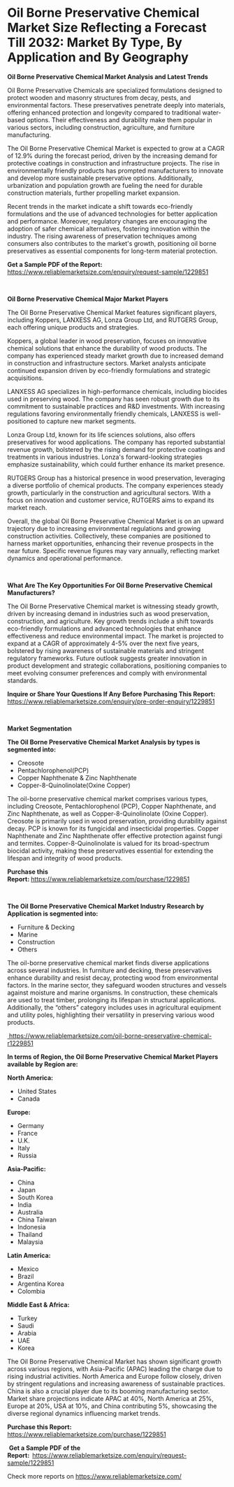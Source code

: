 <p><h1>Oil Borne Preservative Chemical Market Size Reflecting a Forecast Till 2032: Market By Type, By Application and By Geography</h1></p><p><strong>Oil Borne Preservative Chemical Market Analysis and Latest Trends</strong></p>
<p><p>Oil Borne Preservative Chemicals are specialized formulations designed to protect wooden and masonry structures from decay, pests, and environmental factors. These preservatives penetrate deeply into materials, offering enhanced protection and longevity compared to traditional water-based options. Their effectiveness and durability make them popular in various sectors, including construction, agriculture, and furniture manufacturing.</p><p>The Oil Borne Preservative Chemical Market is expected to grow at a CAGR of 12.9% during the forecast period, driven by the increasing demand for protective coatings in construction and infrastructure projects. The rise in environmentally friendly products has prompted manufacturers to innovate and develop more sustainable preservative options. Additionally, urbanization and population growth are fueling the need for durable construction materials, further propelling market expansion.</p><p>Recent trends in the market indicate a shift towards eco-friendly formulations and the use of advanced technologies for better application and performance. Moreover, regulatory changes are encouraging the adoption of safer chemical alternatives, fostering innovation within the industry. The rising awareness of preservation techniques among consumers also contributes to the market's growth, positioning oil borne preservatives as essential components for long-term material protection.</p></p>
<p><strong>Get a Sample PDF of the Report:&nbsp;</strong> <a href="https://www.reliablemarketsize.com/enquiry/request-sample/1229851?utm_campaign=2996&utm_medium=2&utm_source=Github&utm_content=ia&utm_term=03042025&utm_id=oil-borne-preservative-chemical">https://www.reliablemarketsize.com/enquiry/request-sample/1229851</a></p>
<p>&nbsp;</p>
<p><strong>Oil Borne Preservative Chemical Major Market Players</strong></p>
<p><p>The Oil Borne Preservative Chemical Market features significant players, including Koppers, LANXESS AG, Lonza Group Ltd, and RUTGERS Group, each offering unique products and strategies.</p><p>Koppers, a global leader in wood preservation, focuses on innovative chemical solutions that enhance the durability of wood products. The company has experienced steady market growth due to increased demand in construction and infrastructure sectors. Market analysts anticipate continued expansion driven by eco-friendly formulations and strategic acquisitions.</p><p>LANXESS AG specializes in high-performance chemicals, including biocides used in preserving wood. The company has seen robust growth due to its commitment to sustainable practices and R&D investments. With increasing regulations favoring environmentally friendly chemicals, LANXESS is well-positioned to capture new market segments.</p><p>Lonza Group Ltd, known for its life sciences solutions, also offers preservatives for wood applications. The company has reported substantial revenue growth, bolstered by the rising demand for protective coatings and treatments in various industries. Lonza's forward-looking strategies emphasize sustainability, which could further enhance its market presence.</p><p>RUTGERS Group has a historical presence in wood preservation, leveraging a diverse portfolio of chemical products. The company experiences steady growth, particularly in the construction and agricultural sectors. With a focus on innovation and customer service, RUTGERS aims to expand its market reach.</p><p>Overall, the global Oil Borne Preservative Chemical Market is on an upward trajectory due to increasing environmental regulations and growing construction activities. Collectively, these companies are positioned to harness market opportunities, enhancing their revenue prospects in the near future. Specific revenue figures may vary annually, reflecting market dynamics and operational performance.</p></p>
<p>&nbsp;</p>
<p><strong>What Are The Key Opportunities For Oil Borne Preservative Chemical Manufacturers?</strong></p>
<p><p>The Oil Borne Preservative Chemical market is witnessing steady growth, driven by increasing demand in industries such as wood preservation, construction, and agriculture. Key growth trends include a shift towards eco-friendly formulations and advanced technologies that enhance effectiveness and reduce environmental impact. The market is projected to expand at a CAGR of approximately 4-5% over the next five years, bolstered by rising awareness of sustainable materials and stringent regulatory frameworks. Future outlook suggests greater innovation in product development and strategic collaborations, positioning companies to meet evolving consumer preferences and comply with environmental standards.</p></p>
<p><strong>Inquire or Share Your Questions If Any Before Purchasing This Report:</strong> <a href="https://www.reliablemarketsize.com/enquiry/pre-order-enquiry/1229851?utm_campaign=2996&utm_medium=2&utm_source=Github&utm_content=ia&utm_term=03042025&utm_id=oil-borne-preservative-chemical">https://www.reliablemarketsize.com/enquiry/pre-order-enquiry/1229851</a></p>
<p>&nbsp;</p>
<p><strong>Market Segmentation</strong></p>
<p><strong>The Oil Borne Preservative Chemical Market Analysis by types is segmented into:</strong></p>
<p><ul><li>Creosote</li><li>Pentachlorophenol(PCP)</li><li>Copper Naphthenate & Zinc Naphthenate</li><li>Copper-8-Quinolinolate(Oxine Copper)</li></ul></p>
<p><p>The oil-borne preservative chemical market comprises various types, including Creosote, Pentachlorophenol (PCP), Copper Naphthenate, and Zinc Naphthenate, as well as Copper-8-Quinolinolate (Oxine Copper). Creosote is primarily used in wood preservation, providing durability against decay. PCP is known for its fungicidal and insecticidal properties. Copper Naphthenate and Zinc Naphthenate offer effective protection against fungi and termites. Copper-8-Quinolinolate is valued for its broad-spectrum biocidal activity, making these preservatives essential for extending the lifespan and integrity of wood products.</p></p>
<p><strong>Purchase this Report:&nbsp;</strong><a href="https://www.reliablemarketsize.com/purchase/1229851?utm_campaign=2996&utm_medium=2&utm_source=Github&utm_content=ia&utm_term=03042025&utm_id=oil-borne-preservative-chemical">https://www.reliablemarketsize.com/purchase/1229851</a></p>
<p>&nbsp;</p>
<p><strong>The Oil Borne Preservative Chemical Market Industry Research by Application is segmented into:</strong></p>
<p><ul><li>Furniture & Decking</li><li>Marine</li><li>Construction</li><li>Others</li></ul></p>
<p><p>The oil-borne preservative chemical market finds diverse applications across several industries. In furniture and decking, these preservatives enhance durability and resist decay, protecting wood from environmental factors. In the marine sector, they safeguard wooden structures and vessels against moisture and marine organisms. In construction, these chemicals are used to treat timber, prolonging its lifespan in structural applications. Additionally, the “others” category includes uses in agricultural equipment and utility poles, highlighting their versatility in preserving various wood products.</p></p>
<p><a href="https://www.reliablemarketsize.com/oil-borne-preservative-chemical-r1229851?utm_campaign=2996&utm_medium=2&utm_source=Github&utm_content=ia&utm_term=03042025&utm_id=oil-borne-preservative-chemical">&nbsp;https://www.reliablemarketsize.com/oil-borne-preservative-chemical-r1229851</a></p>
<p><strong>In terms of Region, the Oil Borne Preservative Chemical Market Players available by Region are:</strong></p>
<p>
    <p> <strong> North America: </strong>
        <ul>
            <li>United States</li>
            <li>Canada</li>
        </ul>
        </p> 
    <p> <strong> Europe: </strong>
        <ul>
            <li>Germany</li>
            <li>France</li>
            <li>U.K.</li>
            <li>Italy</li>
            <li>Russia</li>
        </ul>
        </p> 
    <p> <strong> Asia-Pacific: </strong>
        <ul>
            <li>China</li>
            <li>Japan</li>
            <li>South Korea</li>
            <li>India</li>
            <li>Australia</li>
            <li>China Taiwan</li>
            <li>Indonesia</li>
            <li>Thailand</li>
            <li>Malaysia</li>
        </ul>
        </p> 
    <p> <strong> Latin America: </strong>
        <ul>
            <li>Mexico</li>
            <li>Brazil</li>
            <li>Argentina Korea</li>
            <li>Colombia</li>
        </ul>
        </p> 
    <p> <strong> Middle East & Africa: </strong>
        <ul>
            <li>Turkey</li>
            <li>Saudi</li>
            <li>Arabia</li>
            <li>UAE</li>
            <li>Korea</li>
        </ul>
    </p>
    </p>
<p><p>The Oil Borne Preservative Chemical Market has shown significant growth across various regions, with Asia-Pacific (APAC) leading the charge due to rising industrial activities. North America and Europe follow closely, driven by stringent regulations and increasing awareness of sustainable practices. China is also a crucial player due to its booming manufacturing sector. Market share projections indicate APAC at 40%, North America at 25%, Europe at 20%, USA at 10%, and China contributing 5%, showcasing the diverse regional dynamics influencing market trends.</p></p>
<p><strong>Purchase this Report: </strong><a href="https://www.reliablemarketsize.com/purchase/1229851?utm_campaign=2996&utm_medium=2&utm_source=Github&utm_content=ia&utm_term=03042025&utm_id=oil-borne-preservative-chemical">https://www.reliablemarketsize.com/purchase/1229851</a></p>
<p>&nbsp;<strong>Get a Sample PDF of the Report:&nbsp;&nbsp;</strong><a href="https://www.reliablemarketsize.com/enquiry/request-sample/1229851?utm_campaign=2996&utm_medium=2&utm_source=Github&utm_content=ia&utm_term=03042025&utm_id=oil-borne-preservative-chemical">https://www.reliablemarketsize.com/enquiry/request-sample/1229851</a></p>
<p><strong></strong></p>
<p>Check more reports on <a href="https://www.reliablemarketsize.com/?utm_campaign=2996&utm_medium=2&utm_source=Github&utm_content=ia&utm_term=03042025&utm_id=oil-borne-preservative-chemical">https://www.reliablemarketsize.com/</a></p>